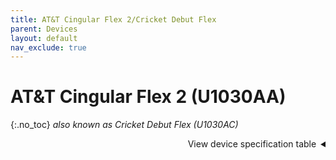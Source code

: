 ```yaml
---
title: AT&T Cingular Flex 2/Cricket Debut Flex
parent: Devices
layout: default
nav_exclude: true
---
```

# AT&T Cingular Flex 2 (U1030AA)
{:.no_toc}
*also known as Cricket Debut Flex (U1030AC)*

<details markdown="block"><summary dir="rtl">View device specification table</summary>
<table>
  <thead><tr><th colspan=2>AT&amp;T Cingular Flex 2/Cricket Debut Flex (U1030Ax)</th></tr><thead>
  <tbody>
    <tr><td>Released</td><td>21 June 2023</td></tr>
    <tr><td>Model</td><td>U1030AA, U1030AC</td></tr>
    <tr><td align=center colspan=2><strong>Specifications</strong></td></tr>
    <tr><td>SoC</td><td>Qualcomm QM215 Snapdragon 215 (4 × 1.3GHz Cortex-A53)</td></tr>
    <tr><td>RAM</td><td>512MB LPDDR3</td></tr>
    <tr><td>GPU</td><td>Adreno 308</td></tr>
    <tr><td>Storage</td><td>4GB (+ up to 64GB microSDHC slot)</td></tr>
    <tr><td>Network</td><td>2G GSM, 3G UMTS, 4G LTE Cat4 150/50Mbps<br><em>+ US: band 2, 4, 5, 12, 14</em><br>VoLTE support with HD Voice<br>Single SIM (Nano-SIM)</td></tr>
    <tr><td>Screen</td><td>Main: 320 × 240 (143 PPI), 2.8 inches QVGA TFT LCD<br>External: 160 × 128 (115 PPI), 1.77 inches QQVGA TFT LCD</td></tr>
    <tr><td>Bluetooth</td><td>4.2, A2DP</td></tr>
    <tr><td>Wi-Fi</td><td>802.11b/g/n, 2.4GHz, Hotspot</td></tr>
    <tr><td>Peripherals</td><td>GPS &amp; GLONASS</td></tr>
    <tr><td>Cameras</td><td>Rear: 2MP with fixed focus</td></tr>
    <tr><td>Dimensions<br>(HWD)</td><td>Open: TBD<br>Closed: 107.2 × 56.6 × 19.0 (mm) 4.22 × 2.23 × 0.75 (in)</td></tr>
    <tr><td>Weight</td><td>130.65g (4.61oz)</td></tr>
    <tr><td>Ports</td><td>- USB Type-C 2.0 charging &amp; data transferring port<br>- 3.5mm headphone jack</td></tr>
    <tr><td>Specials</td><td>M4/T4 hearing aid compatibility</td></tr>
    <tr><td>Battery</td><td>Removable Li-Ion 1450mAh (up to 6d 18h of 4G standby advertised)</td></tr>
    <tr><td align=center colspan=2><strong>KaiOS info</strong></td></tr>
    <tr><td>Version</td><td>KaiOS 3.1</td></tr>
    <tr><td>WA VoIP</td><td>Not available</td></tr>
    <tr><td>Build no.</td><td>01.02.10</td></tr>
  </tbody>
</table>
</details>